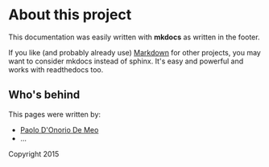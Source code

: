 
# About this project

This documentation was easily written with **mkdocs** as written in the footer.

If you like (and probably already use) [Markdown]() for other projects,
you may want to consider mkdocs instead of sphinx. 
It's easy and powerful and works with readthedocs too.

## Who's behind

This pages were written by:

* [Paolo D'Onorio De Meo](https://github.com/pdonorio)
* ...

Copyright 2015
